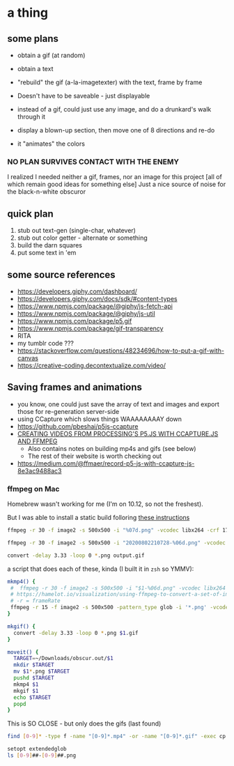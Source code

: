 # a thing

## some plans

- obtain a gif (at random)
- obtain a text
- "rebuild" the gif (a-la-imagetexter) with the text, frame by frame
- Doesn't have to be saveable - just displayable

- instead of a gif, could just use any image, and do a drunkard's walk through it
- display a blown-up section, then move one of 8 directions and re-do
- it "animates" the colors  

### NO PLAN SURVIVES CONTACT WITH THE ENEMY

I realized I needed neither a gif, frames, nor an image for this project
[all of which remain good ideas for something else]
Just a nice source of noise for the black-n-white obscuror

## quick plan

1. stub out text-gen (single-char, whatever)
2. stub out color getter - alternate or something
3. build the darn squares
4. put some text in 'em

## some source references

- https://developers.giphy.com/dashboard/
- https://developers.giphy.com/docs/sdk/#content-types
- https://www.npmjs.com/package/@giphy/js-fetch-api
- https://www.npmjs.com/package/@giphy/js-util
- https://www.npmjs.com/package/p5.gif
- https://www.npmjs.com/package/gif-transparency
- RITA
- my tumblr code ???
- https://stackoverflow.com/questions/48234696/how-to-put-a-gif-with-canvas
- https://creative-coding.decontextualize.com/video/

## Saving frames and animations

- you know, one could just save the array of text and images and export those for re-generation server-side
- using CCapture which slows things WAAAAAAAAY down
- https://github.com/pbeshai/p5js-ccapture
- [CREATING VIDEOS FROM PROCESSING'S P5.JS WITH CCAPTURE.JS AND FFMPEG](https://peterbeshai.com/blog/2018-10-28-p5js-ccapture/)
  - Also contains notes on building mp4s and gifs (see below)
  - The rest of their website is worth checking out
- https://medium.com/@ffmaer/record-p5-js-with-ccapture-js-8e3ac9488ac3

### ffmpeg on Mac

Homebrew wasn't working for me (I'm on 10.12, so not the freshest).

But I was able to install a static build folloring [these instructions](https://superuser.com/a/624562/972)

```bash
ffmpeg -r 30 -f image2 -s 500x500 -i "%07d.png" -vcodec libx264 -crf 17 -pix_fmt yuv420p output.mp4

ffmpeg -r 30 -f image2 -s 500x500 -i "20200802210728-%06d.png" -vcodec libx264 -crf 17 -pix_fmt yuv420p output.mp4

```

```bash
convert -delay 3.33 -loop 0 *.png output.gif
```

a script that does each of these, kinda (I built it in `zsh` so YMMV):

```bash
mkmp4() {
 #  ffmpeg -r 30 -f image2 -s 500x500 -i "$1-%06d.png" -vcodec libx264 -crf 17 -pix_fmt yuv420p $1.mp4
 # https://hamelot.io/visualization/using-ffmpeg-to-convert-a-set-of-images-into-a-video/
 # -r = frameRate
 ffmpeg -r 15 -f image2 -s 500x500 -pattern_type glob -i '*.png' -vcodec libx264 -crf 17 -pix_fmt yuv420p $1.mp4
}

mkgif() {
  convert -delay 3.33 -loop 0 *.png $1.gif
}

moveit() {
  TARGET=~/Downloads/obscur.out/$1
  mkdir $TARGET
  mv $1*.png $TARGET
  pushd $TARGET
  mkmp4 $1
  mkgif $1
  echo $TARGET
  popd
}
```

This is SO CLOSE - but only does the gifs (last found)

```bash
find [0-9]* -type f -name "[0-9]*.mp4" -or -name "[0-9]*.gif" -exec cp -n {} news \;
```

```bash
setopt extendedglob
ls [0-9]##-[0-9]##.png
```
